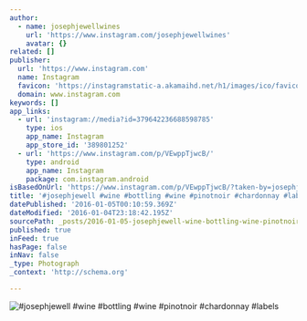 ```yaml
---
author:
  - name: josephjewellwines
    url: 'https://www.instagram.com/josephjewellwines'
    avatar: {}
related: []
publisher:
  url: 'https://www.instagram.com'
  name: Instagram
  favicon: 'https://instagramstatic-a.akamaihd.net/h1/images/ico/favicon.ico/7cdab0872b15.ico'
  domain: www.instagram.com
keywords: []
app_links:
  - url: 'instagram://media?id=379642236688598785'
    type: ios
    app_name: Instagram
    app_store_id: '389801252'
  - url: 'https://www.instagram.com/p/VEwppTjwcB/'
    type: android
    app_name: Instagram
    package: com.instagram.android
isBasedOnUrl: 'https://www.instagram.com/p/VEwppTjwcB/?taken-by=josephjewellwines'
title: '#josephjewell #wine #bottling #wine #pinotnoir #chardonnay #labels'
datePublished: '2016-01-05T00:10:59.369Z'
dateModified: '2016-01-04T23:18:42.195Z'
sourcePath: _posts/2016-01-05-josephjewell-wine-bottling-wine-pinotnoir-chardonnay.md
published: true
inFeed: true
hasPage: false
inNav: false
_type: Photograph
_context: 'http://schema.org'

---
```

![&num;josephjewell &num;wine &num;bottling &num;wine &num;pinotnoir &num;chardonnay &num;labels](https://scontent.cdninstagram.com/hphotos-xap1/t51.2885-15/e15/11273019_425060704342172_1227632059_n.jpg)